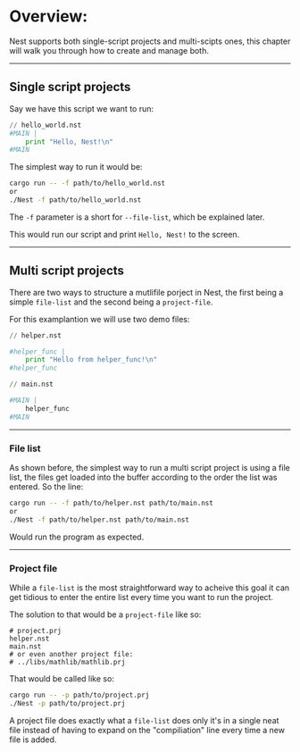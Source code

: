 # Overview:

Nest supports both single-script projects and multi-scipts ones, this chapter will walk you through how to create and manage both.


___
## Single script projects

Say we have this script we want to run:

```Python
// hello_world.nst
#MAIN |
    print "Hello, Nest!\n"
#MAIN
```

The simplest way to run it would be:
```Bash
cargo run -- -f path/to/hello_world.nst
or
./Nest -f path/to/hello_world.nst
```

The `-f` parameter is a short for `--file-list`, which be explained later.

This would run our script and print `Hello, Nest!` to the screen.


___
## Multi script projects

There are two ways to structure a mutlifile porject in Nest, the first being a simple `file-list` and the second being a `project-file`.

For this examplantion we will use two demo files:

```Python
// helper.nst

#helper_func | 
    print "Hello from helper_func!\n"
#helper_func
```
```Python
// main.nst

#MAIN | 
    helper_func
#MAIN
```

___
### File list

As shown before, the simplest way to run a multi script project is using a file list, the files get loaded into the buffer according to the order the list was entered. So the line:

```Bash
cargo run -- -f path/to/helper.nst path/to/main.nst
or
./Nest -f path/to/helper.nst path/to/main.nst
```

Would run the program as expected.

___
### Project file

While a `file-list` is the most straightforward way to acheive this goal it can get tidious to enter the entire list every time you want to run the project.

The solution to that would be a `project-file` like so:

```
# project.prj
helper.nst
main.nst
# or even another project file:
# ../libs/mathlib/mathlib.prj
```

That would be called like so:

```Bash
cargo run -- -p path/to/project.prj
./Nest -p path/to/project.prj
```

A project file does exactly what a `file-list` does only it's in a single neat file instead of having to expand on the "compiliation" line every time a new file is added.

